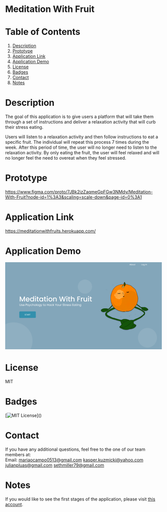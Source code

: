 # Meditation With Fruit

# Table of Contents

1. [Description](#Description)
2. [Prototype](#Prototype)
3. [Application Link](#Application-Link)
4. [Application Demo](#Application-Demo)
5. [License](#License)
6. [Badges](#Badges)
7. [Contact](#Contact)
8. [Notes](#Notes)

# Description

The goal of this application is to give users a platform that will take them through a set of instructions and deliver a relaxation activity that will curb their stress eating.

Users will listen to a relaxation activity and then follow instructions to eat a specific fruit. The individual will repeat this process 7 times during the week. After this period of time, the user will no longer need to listen to the relaxation activity. By only eating the fruit, the user will feel relaxed and will no longer feel the need to overeat when they feel stressed.

# Prototype
https://www.figma.com/proto/7JBk2izZaqmeGpFGw3NMdy/Meditation-With-Fruit?node-id=1%3A3&scaling=scale-down&page-id=0%3A1
# Application Link

https://meditationwithfruits.herokuapp.com/

# Application Demo

![Demo](public/assets/meditationwithfruit.PNG)

# License

MIT

# Badges

[![MIT License](https://img.shields.io/apm/l/atomic-design-ui.svg?)]()

# Contact

If you have any additional questions, feel free to the one of our team members at:  
Email: [mariaocampo0513@gmail.com]() [kasper.kuzmicki@yahoo.com]() [julianpluas@gmail.com]() [sethmiller79@gmail.com]()

# Notes  
If you would like to see the first stages of the application, please visit [this account](https://github.com/kwaspek104/5_Minutes_With_Fruit).